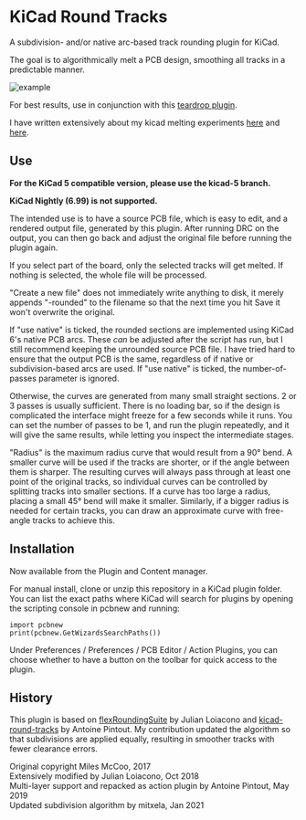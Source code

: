 # KiCad Round Tracks
A subdivision- and/or native arc-based track rounding plugin for KiCad.

The goal is to algorithmically melt a PCB design, smoothing all tracks in a predictable manner. 

![example](https://mitxela.com/img/uploads/sw/kicad/example.png)

For best results, use in conjunction with this [teardrop plugin](https://github.com/NilujePerchut/kicad_scripts).

I have written extensively about my kicad melting experiments [here](https://mitxela.com/projects/melting_kicad) and [here](https://mitxela.com/projects/melting_kicad_2).

## Use

__For the KiCad 5 compatible version, please use the kicad-5 branch.__

__KiCad Nightly (6.99) is not supported.__

The intended use is to have a source PCB file, which is easy to edit, and a rendered output file, generated by this plugin. After running DRC on the output, you can then go back and adjust the original file before running the plugin again.

If you select part of the board, only the selected tracks will get melted. If nothing is selected, the whole file will be processed.

"Create a new file" does not immediately write anything to disk, it merely appends "-rounded" to the filename so that the next time you hit Save it won't overwrite the original.

If "use native" is ticked, the rounded sections are implemented using KiCad 6's native PCB arcs. These _can_ be adjusted after the script has run, but I still recommend keeping the unrounded source PCB file. I have tried hard to ensure that the output PCB is the same, regardless of if native or subdivision-based arcs are used. If "use native" is ticked, the number-of-passes parameter is ignored.

Otherwise, the curves are generated from many small straight sections. 2 or 3 passes is usually sufficient. There is no loading bar, so if the design is complicated the interface might freeze for a few seconds while it runs. You can set the number of passes to be 1, and run the plugin repeatedly, and it will give the same results, while letting you inspect the intermediate stages.

"Radius" is the maximum radius curve that would result from a 90° bend. A smaller curve will be used if the tracks are shorter, or if the angle between them is sharper. The resulting curves will always pass through at least one point of the original tracks, so individual curves can be controlled by splitting tracks into smaller sections. If a curve has too large a radius, placing a small 45° bend will make it smaller. Similarly, if a bigger radius is needed for certain tracks, you can draw an approximate curve with free-angle tracks to achieve this.

## Installation
Now available from the Plugin and Content manager.

For manual install, clone or unzip this repository in a KiCad plugin folder. You can list the exact paths where KiCad will search for plugins by opening the scripting console in pcbnew and running:
```
import pcbnew
print(pcbnew.GetWizardsSearchPaths())
```

Under Preferences / Preferences / PCB Editor / Action Plugins, you can choose whether to have a button on the toolbar for quick access to the plugin.

## History
This plugin is based on [flexRoundingSuite](https://github.com/jcloiacon/flexRoundingSuite) by Julian Loiacono and [kicad-round-tracks](https://github.com/stimulu/kicad-round-tracks) by Antoine Pintout. My contribution updated the algorithm so that subdivisions are applied equally, resulting in smoother tracks with fewer clearance errors.

Original copyright Miles McCoo, 2017  
Extensively modified by Julian Loiacono, Oct 2018  
Multi-layer support and repacked as action plugin by Antoine Pintout, May 2019  
Updated subdivision algorithm by mitxela, Jan 2021  
